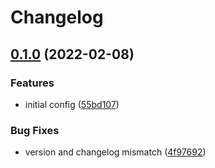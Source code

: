 # Changelog

## [0.1.0](https://github.com/V-ed/prettier-config/compare/prettier-config-v0.0.1...prettier-config-v0.1.0) (2022-02-08)


### Features

* initial config ([55bd107](https://github.com/V-ed/prettier-config/commit/55bd107463a0390c98a5359684953e910d73822a))


### Bug Fixes

* version and changelog mismatch ([4f97692](https://github.com/V-ed/prettier-config/commit/4f976922fc8b66e459d92b9bc540e19e2b9cf59f))
